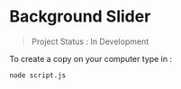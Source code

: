 # Background Slider

> Project Status : In Development

To create a copy on your computer type in :

```
node script.js
```
